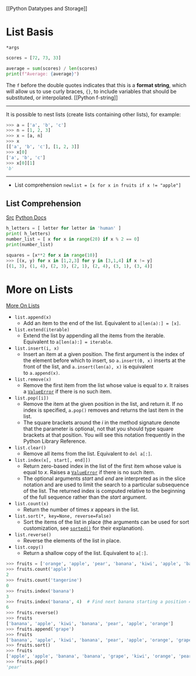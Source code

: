 [[Python Datatypes and Storage]]
# List Basis
`*args`
```python
scores = [72, 73, 33]

average = sum(scores) / len(scores)
print(f"Average: {average}")
```
The `f` before the double quotes indicates that this is a **format string**, which will allow us to use curly braces, `{}`, to include variables that should be substituted, or interpolated. [[Python f-string]]
___
It is possible to nest lists (create lists containing other lists), for example:
```python
>>> a = ['a', 'b', 'c']
>>> n = [1, 2, 3]
>>> x = [a, n]
>>> x
[['a', 'b', 'c'], [1, 2, 3]]
>>> x[0]
['a', 'b', 'c']
>>> x[0][1]
'b'
```
___
- List comprehension
`newlist = [x for x in fruits if x != "apple"]`

## List Comprehension
[Src](https://www.programiz.com/python-programming/list-comprehension)
[Python Docs](https://docs.python.org/3/tutorial/datastructures.html#list-comprehensions)
```python
h_letters = [ letter for letter in 'human' ]
print( h_letters)
number_list = [ x for x in range(20) if x % 2 == 0]
print(number_list)

squares = [x**2 for x in range(10)]
>>> [(x, y) for x in [1,2,3] for y in [3,1,4] if x != y]
[(1, 3), (1, 4), (2, 3), (2, 1), (2, 4), (3, 1), (3, 4)]
```

# More on Lists
[More On Lists]( https://docs.python.org/3/tutorial/datastructures.html#more-on-lists)
- `list.append(x)` 
	- Add an item to the end of the list. Equivalent to `a[len(a):] = [x]`.
- `list.extend(iterable)`
	- Extend the list by appending all the items from the iterable. Equivalent to `a[len(a):] = iterable`.
- `list.insert(i, x)`
	- Insert an item at a given position. The first argument is the index of the element before which to insert, so `a.insert(0, x)` inserts at the front of the list, and `a.insert(len(a), x)` is equivalent to `a.append(x)`.
- `list.remove(x)`
	- Remove the first item from the list whose value is equal to _x_. It raises a [`ValueError`](https://docs.python.org/3/library/exceptions.html#ValueError "ValueError") if there is no such item.
- `list.pop([i])`
	- Remove the item at the given position in the list, and return it. If no index is specified, `a.pop()` removes and returns the last item in the list.
	- The square brackets around the _i_ in the method signature denote that the parameter is optional, not that you should type square brackets at that position. You will see this notation frequently in the Python Library Reference.
- `list.clear()`
	- Remove all items from the list. Equivalent to `del a[:]`.
- `list.index(x[, start[, end]])`
	- Return zero-based index in the list of the first item whose value is equal to _x_. Raises a [`ValueError`](https://docs.python.org/3/library/exceptions.html#ValueError "ValueError") if there is no such item.
	- The optional arguments _start_ and _end_ are interpreted as in the slice notation and are used to limit the search to a particular subsequence of the list. The returned index is computed relative to the beginning of the full sequence rather than the _start_ argument.
- `list.count(x)`
	- Return the number of times _x_ appears in the list.
- `list.sort(*, key=None, reverse=False)`
	- Sort the items of the list in place (the arguments can be used for sort customization, see [`sorted()`](https://docs.python.org/3/library/functions.html#sorted "sorted") for their explanation).
- `list.reverse()`
	- Reverse the elements of the list in place.
- `list.copy()`
	- Return a shallow copy of the list. Equivalent to `a[:]`.

```python
>>> fruits = ['orange', 'apple', 'pear', 'banana', 'kiwi', 'apple', 'banana']
>>> fruits.count('apple')
2
>>> fruits.count('tangerine')
0
>>> fruits.index('banana')
3
>>> fruits.index('banana', 4)  # Find next banana starting a position 4
6
>>> fruits.reverse()
>>> fruits
['banana', 'apple', 'kiwi', 'banana', 'pear', 'apple', 'orange']
>>> fruits.append('grape')
>>> fruits
['banana', 'apple', 'kiwi', 'banana', 'pear', 'apple', 'orange', 'grape']
>>> fruits.sort()
>>> fruits
['apple', 'apple', 'banana', 'banana', 'grape', 'kiwi', 'orange', 'pear']
>>> fruits.pop()
'pear'
```
